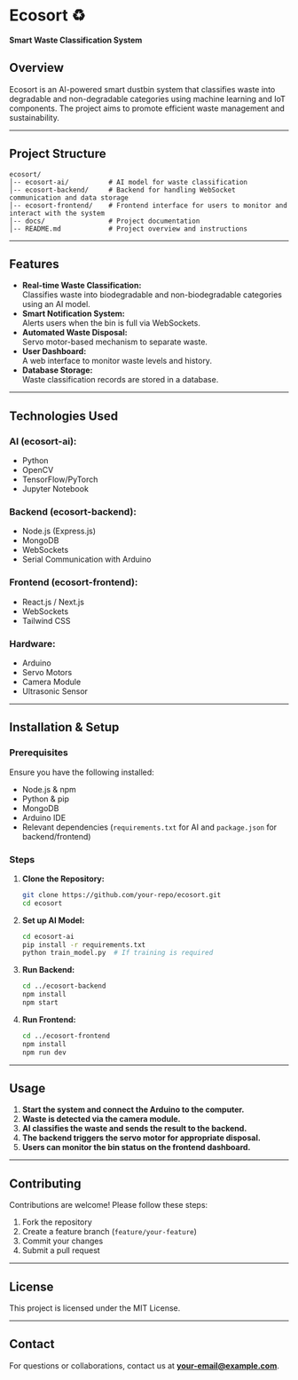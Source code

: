 # Ecosort :recycle:	
**Smart Waste Classification System**  

## Overview  
Ecosort is an AI-powered smart dustbin system that classifies waste into degradable and non-degradable categories using machine learning and IoT components. The project aims to promote efficient waste management and sustainability.  

---

## Project Structure  

```
ecosort/
│-- ecosort-ai/          # AI model for waste classification
│-- ecosort-backend/     # Backend for handling WebSocket communication and data storage
│-- ecosort-frontend/    # Frontend interface for users to monitor and interact with the system
│-- docs/                # Project documentation
│-- README.md            # Project overview and instructions
```

---

## Features  
- **Real-time Waste Classification:**  
  Classifies waste into biodegradable and non-biodegradable categories using an AI model.  
- **Smart Notification System:**  
  Alerts users when the bin is full via WebSockets.  
- **Automated Waste Disposal:**  
  Servo motor-based mechanism to separate waste.  
- **User Dashboard:**  
  A web interface to monitor waste levels and history.  
- **Database Storage:**  
  Waste classification records are stored in a database.  

---

## Technologies Used  

### **AI (ecosort-ai):**  
- Python  
- OpenCV  
- TensorFlow/PyTorch  
- Jupyter Notebook  

### **Backend (ecosort-backend):**  
- Node.js (Express.js)  
- MongoDB  
- WebSockets  
- Serial Communication with Arduino  

### **Frontend (ecosort-frontend):**  
- React.js / Next.js  
- WebSockets  
- Tailwind CSS  

### **Hardware:**  
- Arduino  
- Servo Motors  
- Camera Module  
- Ultrasonic Sensor  

---

## Installation & Setup  

### Prerequisites  
Ensure you have the following installed:  
- Node.js & npm  
- Python & pip  
- MongoDB  
- Arduino IDE  
- Relevant dependencies (`requirements.txt` for AI and `package.json` for backend/frontend)  

### Steps  

1. **Clone the Repository:**  
   ```bash
   git clone https://github.com/your-repo/ecosort.git
   cd ecosort
   ```

2. **Set up AI Model:**  
   ```bash
   cd ecosort-ai
   pip install -r requirements.txt
   python train_model.py  # If training is required
   ```

3. **Run Backend:**  
   ```bash
   cd ../ecosort-backend
   npm install
   npm start
   ```

4. **Run Frontend:**  
   ```bash
   cd ../ecosort-frontend
   npm install
   npm run dev
   ```

---

## Usage  

1. **Start the system and connect the Arduino to the computer.**  
2. **Waste is detected via the camera module.**  
3. **AI classifies the waste and sends the result to the backend.**  
4. **The backend triggers the servo motor for appropriate disposal.**  
5. **Users can monitor the bin status on the frontend dashboard.**  

---

## Contributing  
Contributions are welcome! Please follow these steps:  
1. Fork the repository  
2. Create a feature branch (`feature/your-feature`)  
3. Commit your changes  
4. Submit a pull request  

---

## License  
This project is licensed under the MIT License.  

---

## Contact  
For questions or collaborations, contact us at **your-email@example.com**.  

